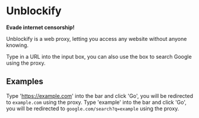 # Unblockify

**Evade internet censorship!**

Unblockify is a web proxy, letting you access any website without anyone knowing.

Type in a URL into the input box, you can also use the box to search Google using the proxy. 

## Examples
Type 'https://example.com' into the bar and click 'Go', you will be redirected to ``example.com`` using the proxy.
Type 'example' into the bar and click 'Go', you will be redirected to ``google.com/search?q=example`` using the proxy.
